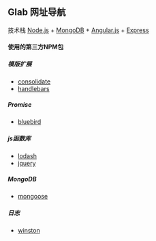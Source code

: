 ## Glab 网址导航
技术栈
[Node.js](https://nodejs.org) + [MongoDB](http://www.mongodb.org) + [Angular.js](https://angularjs.org) + [Express](http://expressjs.com)

#### 使用的第三方NPM包
##### 模版扩展
- [consolidate](https://github.com/visionmedia/consolidate.js)
- [handlebars](http://handlebarsjs.com)
##### Promise
- [bluebird](http://bluebirdjs.com)
##### js函数库
- [lodash](https://lodash.com)
- [jquery](http://jquery.com)
##### MongoDB
- [mongoose](http://mongoosejs.com)
##### 日志
- [winston](https://github.com/winstonjs/winston)